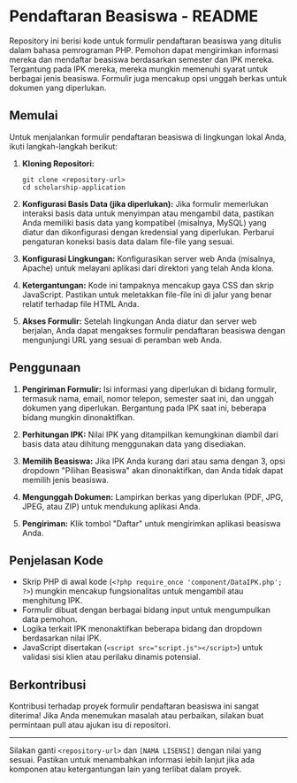 # Pendaftaran Beasiswa - README

Repository ini berisi kode untuk formulir pendaftaran beasiswa yang ditulis dalam bahasa pemrograman PHP. Pemohon dapat mengirimkan informasi mereka dan mendaftar beasiswa berdasarkan semester dan IPK mereka. Tergantung pada IPK mereka, mereka mungkin memenuhi syarat untuk berbagai jenis beasiswa. Formulir juga mencakup opsi unggah berkas untuk dokumen yang diperlukan.

## Memulai

Untuk menjalankan formulir pendaftaran beasiswa di lingkungan lokal Anda, ikuti langkah-langkah berikut:

1. **Kloning Repositori:**
   ```
   git clone <repository-url>
   cd scholarship-application
   ```

2. **Konfigurasi Basis Data (jika diperlukan):**
   Jika formulir memerlukan interaksi basis data untuk menyimpan atau mengambil data, pastikan Anda memiliki basis data yang kompatibel (misalnya, MySQL) yang diatur dan dikonfigurasi dengan kredensial yang diperlukan. Perbarui pengaturan koneksi basis data dalam file-file yang sesuai.

3. **Konfigurasi Lingkungan:**
   Konfigurasikan server web Anda (misalnya, Apache) untuk melayani aplikasi dari direktori yang telah Anda klona.

4. **Ketergantungan:**
   Kode ini tampaknya mencakup gaya CSS dan skrip JavaScript. Pastikan untuk meletakkan file-file ini di jalur yang benar relatif terhadap file HTML Anda.

5. **Akses Formulir:**
   Setelah lingkungan Anda diatur dan server web berjalan, Anda dapat mengakses formulir pendaftaran beasiswa dengan mengunjungi URL yang sesuai di peramban web Anda.

## Penggunaan

1. **Pengiriman Formulir:**
   Isi informasi yang diperlukan di bidang formulir, termasuk nama, email, nomor telepon, semester saat ini, dan unggah dokumen yang diperlukan. Bergantung pada IPK saat ini, beberapa bidang mungkin dinonaktifkan.

2. **Perhitungan IPK:**
   Nilai IPK yang ditampilkan kemungkinan diambil dari basis data atau dihitung menggunakan data yang disediakan.

3. **Memilih Beasiswa:**
   Jika IPK Anda kurang dari atau sama dengan 3, opsi dropdown "Pilihan Beasiswa" akan dinonaktifkan, dan Anda tidak dapat memilih jenis beasiswa.

4. **Mengunggah Dokumen:**
   Lampirkan berkas yang diperlukan (PDF, JPG, JPEG, atau ZIP) untuk mendukung aplikasi Anda.

5. **Pengiriman:**
   Klik tombol "Daftar" untuk mengirimkan aplikasi beasiswa Anda.

## Penjelasan Kode

- Skrip PHP di awal kode (`<?php require_once 'component/DataIPK.php'; ?>`) mungkin mencakup fungsionalitas untuk mengambil atau menghitung IPK.
- Formulir dibuat dengan berbagai bidang input untuk mengumpulkan data pemohon.
- Logika terkait IPK menonaktifkan beberapa bidang dan dropdown berdasarkan nilai IPK.
- JavaScript disertakan (`<script src="script.js"></script>`) untuk validasi sisi klien atau perilaku dinamis potensial.

## Berkontribusi

Kontribusi terhadap proyek formulir pendaftaran beasiswa ini sangat diterima! Jika Anda menemukan masalah atau perbaikan, silakan buat permintaan pull atau ajukan isu di repositori.


---

Silakan ganti `<repository-url>` dan `[NAMA LISENSI]` dengan nilai yang sesuai. Pastikan untuk menambahkan informasi lebih lanjut jika ada komponen atau ketergantungan lain yang terlibat dalam proyek.
